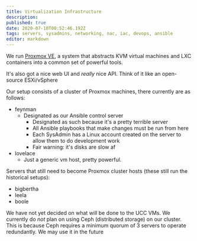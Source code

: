 ```yaml
---
title: Virtualization Infrastructure
description: 
published: true
date: 2020-07-10T00:52:46.192Z
tags: servers, sysadmins, networking, nac, iac, devops, ansible
editor: markdown
---
```



We run [Proxmox VE](https://pve.proxmox.com/), a system that abstracts KVM virtual machines and LXC containers into a common set of powerful tools.

It's also got a nice web UI and _really_ nice API. Think of it like an open-source ESXi/vSphere

Our setup consists of a cluster of Proxmox machines, there currently are as follows:

* feynman
  * Designated as our Ansible control server
    * Designated as such because it's a pretty terrible server
    * All Ansible playbooks that make changes must be run from here
    * Each SysAdmin has a Linux account created on the server to allow them to do development work
    * Fair warning: it's disks are slow af
* lovelace
	* Just a generic vm host, pretty powerful.

Servers that still need to become Proxmox cluster hosts (these still run the historical setups):

* bigbertha
* leela
* boole

We have not yet decided on what will be done to the UCC VMs.
We currently do _not_ plan on using Ceph (distributed storage) on our cluster. This is because Ceph requires a minimum quorum of 3 servers to operate redundantly. We may use it in the future
